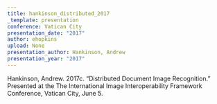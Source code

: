 ```yaml
---
title: hankinson_distributed_2017
_template: presentation
conference: Vatican City
presentation_date: "2017"
author: ehopkins
upload: None
presentation_author: Hankinson, Andrew
presentation_year: "2017"
---
```

Hankinson, Andrew. 2017c. “Distributed Document Image Recognition.” Presented at the The International Image Interoperability Framework Conference, Vatican City, June 5.